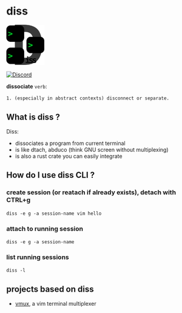 # diss

<img src=diss.png width=100>

[![Discord](https://img.shields.io/badge/discord--blue?logo=discord)](https://discord.gg/F684Y8rYwZ)


**dissociate** `verb`:
```
1. (especially in abstract contexts) disconnect or separate.
```

## What is diss ?

Diss:

- dissociates a program from current terminal
- is like dtach, abduco (think GNU screen without multiplexing)
- is also a rust crate you can easily integrate

## How do I use diss CLI ?

### create session (or reatach if already exists), detach with CTRL+g

```
diss -e g -a session-name vim hello
```

### attach to running session

```
diss -e g -a session-name
```

### list running sessions

```
diss -l
```

## projects based on diss

- [vmux](https://github.com/yazgoo/vmux), a vim terminal multiplexer
